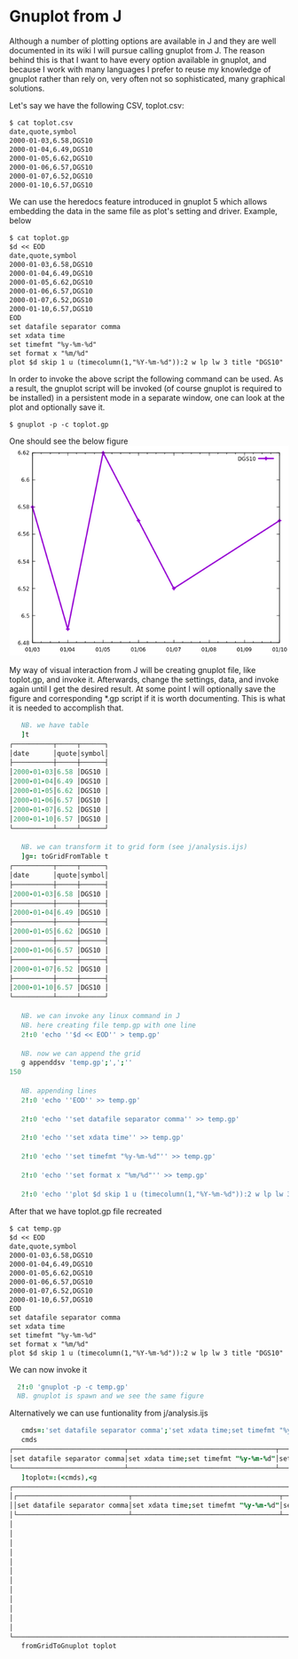 # Gnuplot from J

Although a number of plotting options are available in J and they are well documented in its wiki
I will pursue calling gnuplot from J. The reason behind this is that I want to have every
option available in gnuplot, and because I work with many languages I prefer to reuse my knowledge of
gnuplot rather than rely on, very often not so sophisticated, many graphical solutions.

Let's say we have the following CSV, toplot.csv:
```
$ cat toplot.csv
date,quote,symbol
2000-01-03,6.58,DGS10
2000-01-04,6.49,DGS10
2000-01-05,6.62,DGS10
2000-01-06,6.57,DGS10
2000-01-07,6.52,DGS10
2000-01-10,6.57,DGS10
```
We can use the heredocs feature introduced in gnuplot 5 which allows embedding the data in the same file as
plot's setting and driver. Example, below
```
$ cat toplot.gp
$d << EOD
date,quote,symbol
2000-01-03,6.58,DGS10
2000-01-04,6.49,DGS10
2000-01-05,6.62,DGS10
2000-01-06,6.57,DGS10
2000-01-07,6.52,DGS10
2000-01-10,6.57,DGS10
EOD
set datafile separator comma
set xdata time
set timefmt "%y-%m-%d"
set format x "%m/%d"
plot $d skip 1 u (timecolumn(1,"%Y-%m-%d")):2 w lp lw 3 title "DGS10"
```
In order to invoke the above script the following command can be used.
As a result, the gnuplot script will be invoked (of course gnuplot is required to be installed)
in a persistent mode in a separate window, one can look at the plot and optionally save it.
```
$ gnuplot -p -c toplot.gp
```
One should see the below figure
![image](../figures/toplot.png)

My way of visual interaction from J will be creating gnuplot file, like toplot.gp, and invoke it.
Afterwards, change the settings, data, and invoke again until I get the desired result.
At some point I will optionally save the figure and corresponding *.gp script if it
is worth documenting.
This is what it is needed to accomplish that.
```j
   NB. we have table
   ]t
┌──────────┬─────┬──────┐
│date      │quote│symbol│
├──────────┼─────┼──────┤
│2000-01-03│6.58 │DGS10 │
│2000-01-04│6.49 │DGS10 │
│2000-01-05│6.62 │DGS10 │
│2000-01-06│6.57 │DGS10 │
│2000-01-07│6.52 │DGS10 │
│2000-01-10│6.57 │DGS10 │
└──────────┴─────┴──────┘

   NB. we can transform it to grid form (see j/analysis.ijs)
   ]g=: toGridFromTable t
┌──────────┬─────┬──────┐
│date      │quote│symbol│
├──────────┼─────┼──────┤
│2000-01-03│6.58 │DGS10 │
├──────────┼─────┼──────┤
│2000-01-04│6.49 │DGS10 │
├──────────┼─────┼──────┤
│2000-01-05│6.62 │DGS10 │
├──────────┼─────┼──────┤
│2000-01-06│6.57 │DGS10 │
├──────────┼─────┼──────┤
│2000-01-07│6.52 │DGS10 │
├──────────┼─────┼──────┤
│2000-01-10│6.57 │DGS10 │
└──────────┴─────┴──────┘

   NB. we can invoke any linux command in J
   NB. here creating file temp.gp with one line
   2!:0 'echo ''$d << EOD'' > temp.gp'

   NB. now we can append the grid
   g appenddsv 'temp.gp';',';''
150

   NB. appending lines
   2!:0 'echo ''EOD'' >> temp.gp'

   2!:0 'echo ''set datafile separator comma'' >> temp.gp'

   2!:0 'echo ''set xdata time'' >> temp.gp'

   2!:0 'echo ''set timefmt "%y-%m-%d"'' >> temp.gp'

   2!:0 'echo ''set format x "%m/%d"'' >> temp.gp'

   2!:0 'echo ''plot $d skip 1 u (timecolumn(1,"%Y-%m-%d")):2 w lp lw 3 title "DGS10"'' >> temp.gp'
```

After that we have toplot.gp file recreated
```
$ cat temp.gp
$d << EOD
date,quote,symbol
2000-01-03,6.58,DGS10
2000-01-04,6.49,DGS10
2000-01-05,6.62,DGS10
2000-01-06,6.57,DGS10
2000-01-07,6.52,DGS10
2000-01-10,6.57,DGS10
EOD
set datafile separator comma
set xdata time
set timefmt "%y-%m-%d"
set format x "%m/%d"
plot $d skip 1 u (timecolumn(1,"%Y-%m-%d")):2 w lp lw 3 title "DGS10"
```

We can now invoke it
```j
  2!:0 'gnuplot -p -c temp.gp'
  NB. gnuplot is spawn and we see the same figure
```

Alternatively we can use funtionality from j/analysis.ijs
```j
   cmds=:'set datafile separator comma';'set xdata time;set timefmt "%y-%m-%d"';'set format x "%m/%d"';'plot $d skip 1 u (timecolumn(1,"%Y-%m-%d")):2 w lp lw 3 title "DGS10"'
   cmds
┌────────────────────────────┬─────────────────────────────────────┬────────────────────┬─────────────────────────────────────────────────────────────────────┐
│set datafile separator comma│set xdata time;set timefmt "%y-%m-%d"│set format x "%m/%d"│plot $d skip 1 u (timecolumn(1,"%Y-%m-%d")):2 w lp lw 3 title "DGS10"│
└────────────────────────────┴─────────────────────────────────────┴────────────────────┴─────────────────────────────────────────────────────────────────────┘
   ]toplot=:(<cmds),<g
┌───────────────────────────────────────────────────────────────────────────────────────────────────────────────────────────────────────────────────────────────┬─────────────────────────┐
│┌────────────────────────────┬─────────────────────────────────────┬────────────────────┬─────────────────────────────────────────────────────────────────────┐│┌──────────┬─────┬──────┐│
││set datafile separator comma│set xdata time;set timefmt "%y-%m-%d"│set format x "%m/%d"│plot $d skip 1 u (timecolumn(1,"%Y-%m-%d")):2 w lp lw 3 title "DGS10"│││date      │quote│symbol││
│└────────────────────────────┴─────────────────────────────────────┴────────────────────┴─────────────────────────────────────────────────────────────────────┘│├──────────┼─────┼──────┤│
│                                                                                                                                                               ││2000-01-03│6.58 │DGS10 ││
│                                                                                                                                                               │├──────────┼─────┼──────┤│
│                                                                                                                                                               ││2000-01-04│6.49 │DGS10 ││
│                                                                                                                                                               │├──────────┼─────┼──────┤│
│                                                                                                                                                               ││2000-01-05│6.62 │DGS10 ││
│                                                                                                                                                               │├──────────┼─────┼──────┤│
│                                                                                                                                                               ││2000-01-06│6.57 │DGS10 ││
│                                                                                                                                                               │├──────────┼─────┼──────┤│
│                                                                                                                                                               ││2000-01-07│6.52 │DGS10 ││
│                                                                                                                                                               │├──────────┼─────┼──────┤│
│                                                                                                                                                               ││2000-01-10│6.57 │DGS10 ││
│                                                                                                                                                               │└──────────┴─────┴──────┘│
└───────────────────────────────────────────────────────────────────────────────────────────────────────────────────────────────────────────────────────────────┴─────────────────────────┘
   fromGridToGnuplot toplot
```
